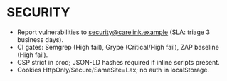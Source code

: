 # SECURITY
- Report vulnerabilities to security@carelink.example (SLA: triage 3 business days).
- CI gates: Semgrep (High fail), Grype (Critical/High fail), ZAP baseline (High fail).
- CSP strict in prod; JSON-LD hashes required if inline scripts present.
- Cookies HttpOnly/Secure/SameSite=Lax; no auth in localStorage.
